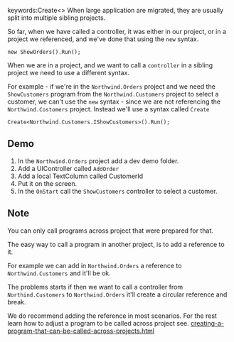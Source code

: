 ﻿keywords:Create<>
When large application are migrated, they are usually split into multiple sibling projects.

So far, when we have called a controller, it was either in our project, or in a project we referenced, and we've done that using the `new` syntax.
```csdiff
new ShowOrders().Run();
```

When we are in a project, and we want to call a `controller` in a sibling project we need to use a different syntax.

For example - if we're in the `Northwind.Orders` project and we need the `ShowCustomers` program from the `Northwind.Customers` project  to select a customer, we can't use the `new` syntax - since we are not referencing the `Northwind.Costomers` project. Instead we'll use a syntax called `Create`
```csdiff
Create<Northwind.Customers.IShowCustomers>().Run();
```

## Demo
1. In the `Northwind.Orders` project add a dev demo folder.
2. Add a UIController called `AddOrder`
3. Add a local TextColumn called CustomerId
4. Put it on the screen.
5. In the `OnStart` call the `ShowCustomers` controller to select a customer.


## Note

You can only call programs across project that were prepared for that.

The easy way to call a program in another project, is to add a reference to it. 

For example we can add in `Northwind.Orders` a reference to `Northwind.Customers` and it'll be ok.

The  problems starts if then we want to call a controller from `Northind.Customers`  to `Northwind.Orders` it'll create a circular reference and break.

We do recommend adding the reference in most scenarios. For the rest learn how to adjust a program to be called across project see. [creating-a-program-that-can-be-called-across-projects.html](creating-a-program-that-can-be-called-across-projects.html)
